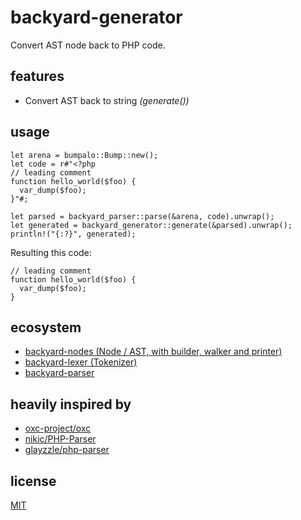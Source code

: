 # backyard-generator

Convert AST node back to PHP code.

## features

- Convert AST back to string _(generate())_

## usage

    let arena = bumpalo::Bump::new();
    let code = r#"<?php
    // leading comment
    function hello_world($foo) {
      var_dump($foo);
    }"#;

    let parsed = backyard_parser::parse(&arena, code).unwrap();
    let generated = backyard_generator::generate(&parsed).unwrap();
    println!("{:?}", generated);

Resulting this code:

    // leading comment
    function hello_world($foo) {
      var_dump($foo);
    }

## ecosystem

- [backyard-nodes (Node / AST, with builder, walker and printer)](https://crates.io/crates/backyard-nodes)
- [backyard-lexer (Tokenizer)](https://crates.io/crates/backyard-lexer)
- [backyard-parser](https://crates.io/crates/backyard-parser)

## heavily inspired by

- [oxc-project/oxc](https://github.com/oxc-project/oxc)
- [nikic/PHP-Parser](https://github.com/nikic/PHP-Parser)
- [glayzzle/php-parser](https://github.com/glayzzle/php-parser)

## license

[MIT](https://github.com/Alzera/backyard/blob/main/LICENSE)
